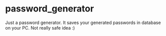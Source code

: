 # password_generator
Just a password generator. It saves your generated passwords in database on your PC.
Not really safe idea :)
